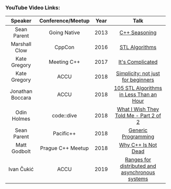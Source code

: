 ### YouTube Video Links:
|Speaker|Conference/Meetup|Year|Talk|
|:-------------:|:--:|:--:|:-------------:|
|Sean Parent | Going Native| 2013| [C++ Seasoning](https://www.youtube.com/watch?v=qH6sSOr-yk8) |
|Marshall Clow| CppCon|2016|[STL Algorithms](https://www.youtube.com/watch?v=h4Jl1fk3MkQ)|
|Kate Gregory | Meeting C++| 2017|[It's Complicated](https://www.youtube.com/watch?v=tTexD26jIN4)|
|Kate Gregory | ACCU |2018|[Simplicity: not just for beginners](https://www.youtube.com/watch?v=O50qTuM5OT0)|
|Jonathan Boccara | ACCU | 2018 | [105 STL Algorithms in Less Than an Hour](https://www.youtube.com/watch?v=bXkWuUe9V2)|
|Odin Holmes| code::dive|2018|[What I Wish They Told Me - Part 2 of 2](https://www.youtube.com/watch?v=S-vawwjQe9Y)|
|Sean Parent |Pacific++ |2018| [Generic Programming](https://www.youtube.com/watch?v=iwJpxWHuZQY)|
|Matt Godbolt |Prague C++ Meetup|2018|[Why C++ Is Not Dead](https://www.youtube.com/watch?v=1uLTspBEtRE)|
|Ivan Čukić |ACCU|2019|[Ranges for distributed and asynchronous systems](https://www.youtube.com/watch?v=eelpmWo2fuU)|
